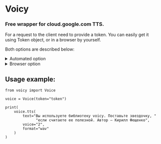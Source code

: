 <h1>Voicy</h1>
<h3>Free wrapper for cloud.google.com TTS.</h3>


<p>For a request to the client need to provide a token. You can easily get it using Token object, or in a browser by yourself.</p>
<p>Both options are described below:</p>

<details>
  <summary>Automated option</summary>
    <ol>
        <li>By first, you need to get API token in <a href="http://rucaptcha.com/">rucaptcha</a>.</li>
        <li>
            After that import a Token object from voicy:
            <br>
            <code>from voicy import Token</code>
        </li>
        <li>
            Then provide the API key to the get_token function:
            <br>
            <code>Token.get_token(rucaptcha_key="Token, that you got in the rucaptcha account.")</code>
        </li>
        <li>If you do all alright you would get long string, that you should provide to Voice object in init.</li>
    </ol>
</details>

<details>
  <summary>Browser option</summary>
    <p>Sorry, currently this part is not written, please come back later or make a pull request.</p>
</details>

## Usage example:
```python3
from voicy import Voice

voice = Voice(token="token")

print(
    voice.tts(
        text="Вы используете библиотеку voicy. Поставьте звездочку, "
              "если считаете ее полезной. Автор – Кирилл Фещенко",
        voice="2",
        format="wav"
    )
)
```
